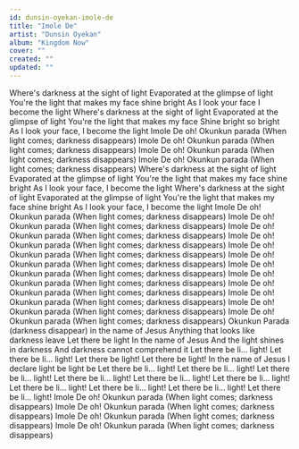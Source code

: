 ```yaml
---
id: dunsin-oyekan-imole-de
title: "Imole De"
artist: "Dunsin Oyekan"
album: "Kingdom Now"
cover: ""
created: ""
updated: ""
---
```


Where's darkness at the sight of light Evaporated at the glimpse of light You're the light that makes my face shine bright As I look your face I become the light Where's darkness at the sight of light Evaporated at the glimpse of light You're the light that makes my face Shine bright so bright As I look your face, I become the light Imole De oh! Okunkun parada (When light comes; darkness disappears) Imole De oh! Okunkun parada (When light comes; darkness disappears) Imole De oh! Okunkun parada (When light comes; darkness disappears) Imole De oh! Okunkun parada (When light comes; darkness disappears) Where's darkness at the sight of light Evaporated at the glimpse of light You're the light that makes my face shine bright As I look your face, I become the light Where's darkness at the sight of light Evaporated at the glimpse of light You're the light that makes my face shine bright As I look your face, I become the light Imole De oh! Okunkun parada (When light comes; darkness disappears) Imole De oh! Okunkun parada (When light comes; darkness disappears) Imole De oh! Okunkun parada (When light comes; darkness disappears) Imole De oh! Okunkun parada (When light comes; darkness disappears) Imole De oh! Okunkun parada (When light comes; darkness disappears) Imole De oh! Okunkun parada (When light comes; darkness disappears) Imole De oh! Okunkun parada (When light comes; darkness disappears) Imole De oh! Okunkun parada (When light comes; darkness disappears) Imole De oh! Okunkun parada (When light comes; darkness disappears) Imole De oh! Okunkun parada (When light comes; darkness disappears) Imole De oh! Okunkun parada (When light comes; darkness disappears) Imole De oh! Okunkun parada (When light comes; darkness disappears) Okunkun Parada (darkness disappear) in the name of Jesus Anything that looks like darkness leave Let there be light In the name of Jesus And the light shines in darkness And darkness cannot comprehend it Let there be li... light! Let there be li... light! Let there be light! Let there be light! In the name of Jesus I declare light be light be Let there be li... light! Let there be li... light! Let there be li... light! Let there be li... light! Let there be li... light! Let there be li... light! Let there be li... light! Let there be li... light! Let there be li... light! Let there be li... light! Imole De oh! Okunkun parada (When light comes; darkness disappears) Imole De oh! Okunkun parada (When light comes; darkness disappears) Imole De oh! Okunkun parada (When light comes; darkness disappears) Imole De oh! Okunkun parada (When light comes; darkness disappears)